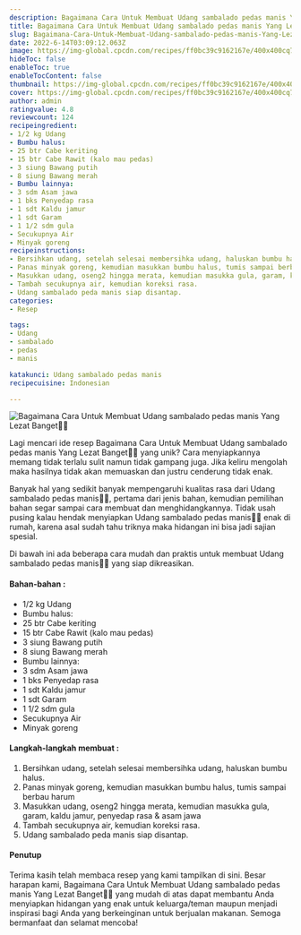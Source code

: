 ```yaml
---
description: Bagaimana Cara Untuk Membuat Udang sambalado pedas manis Yang Lezat Banget"
title: Bagaimana Cara Untuk Membuat Udang sambalado pedas manis Yang Lezat Banget
slug: Bagaimana-Cara-Untuk-Membuat-Udang-sambalado-pedas-manis-Yang-Lezat-Banget
date: 2022-6-14T03:09:12.063Z
image: https://img-global.cpcdn.com/recipes/ff0bc39c9162167e/400x400cq70/photo.jpg
hideToc: false
enableToc: true
enableTocContent: false
thumbnail: https://img-global.cpcdn.com/recipes/ff0bc39c9162167e/400x400cq70/photo.jpg
cover: https://img-global.cpcdn.com/recipes/ff0bc39c9162167e/400x400cq70/photo.jpg
author: admin
ratingvalue: 4.8
reviewcount: 124
recipeingredient:
- 1/2 kg Udang
- Bumbu halus:
- 25 btr Cabe keriting
- 15 btr Cabe Rawit (kalo mau pedas)
- 3 siung Bawang putih
- 8 siung Bawang merah
- Bumbu lainnya:
- 3 sdm Asam jawa
- 1 bks Penyedap rasa
- 1 sdt Kaldu jamur
- 1 sdt Garam
- 1 1/2 sdm gula
- Secukupnya Air
- Minyak goreng
recipeinstructions:
- Bersihkan udang, setelah selesai membersihka udang, haluskan bumbu halus.
- Panas minyak goreng, kemudian masukkan bumbu halus, tumis sampai berbau harum
- Masukkan udang, oseng2 hingga merata, kemudian masukka gula, garam, kaldu jamur, penyedap rasa & asam jawa
- Tambah secukupnya air, kemudian koreksi rasa.
- Udang sambalado peda manis siap disantap.
categories:
- Resep

tags:
- Udang
- sambalado
- pedas
- manis

katakunci: Udang sambalado pedas manis
recipecuisine: Indonesian

---
```


![Bagaimana Cara Untuk Membuat Udang sambalado pedas manis Yang Lezat Banget👩‍🍳](https://img-global.cpcdn.com/recipes/ff0bc39c9162167e/400x400cq70/photo.jpg)

Lagi mencari ide resep Bagaimana Cara Untuk Membuat Udang sambalado pedas manis Yang Lezat Banget👩‍🍳 yang unik? Cara menyiapkannya memang tidak terlalu sulit namun tidak gampang juga. Jika keliru mengolah maka hasilnya tidak akan memuaskan dan justru cenderung tidak enak.

Banyak hal yang sedikit banyak mempengaruhi kualitas rasa dari Udang sambalado pedas manis👩‍🍳, pertama dari jenis bahan, kemudian pemilihan bahan segar sampai cara membuat dan menghidangkannya. Tidak usah pusing kalau hendak menyiapkan Udang sambalado pedas manis👩‍🍳 enak di rumah, karena asal sudah tahu triknya maka hidangan ini bisa jadi sajian spesial.

Di bawah ini ada beberapa cara mudah dan praktis untuk membuat Udang sambalado pedas manis👩‍🍳 yang siap dikreasikan.

<!--inarticleads1-->

#### Bahan-bahan :

- 1/2 kg Udang
- Bumbu halus:
- 25 btr Cabe keriting
- 15 btr Cabe Rawit (kalo mau pedas)
- 3 siung Bawang putih
- 8 siung Bawang merah
- Bumbu lainnya:
- 3 sdm Asam jawa
- 1 bks Penyedap rasa
- 1 sdt Kaldu jamur
- 1 sdt Garam
- 1 1/2 sdm gula
- Secukupnya Air
- Minyak goreng

<!--inarticleads2-->

#### Langkah-langkah membuat :

1. Bersihkan udang, setelah selesai membersihka udang, haluskan bumbu halus.
1. Panas minyak goreng, kemudian masukkan bumbu halus, tumis sampai berbau harum
1. Masukkan udang, oseng2 hingga merata, kemudian masukka gula, garam, kaldu jamur, penyedap rasa & asam jawa
1. Tambah secukupnya air, kemudian koreksi rasa.
1. Udang sambalado peda manis siap disantap.

#### Penutup

Terima kasih telah membaca resep yang kami tampilkan di sini. Besar harapan kami, Bagaimana Cara Untuk Membuat Udang sambalado pedas manis Yang Lezat Banget👩‍🍳 yang mudah di atas dapat membantu Anda menyiapkan hidangan yang enak untuk keluarga/teman maupun menjadi inspirasi bagi Anda yang berkeinginan untuk berjualan makanan. Semoga bermanfaat dan selamat mencoba!